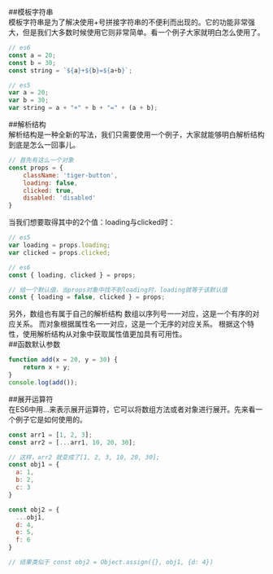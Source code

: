 ##模板字符串  
模板字符串是为了解决使用+号拼接字符串的不便利而出现的。它的功能非常强大，但是我们大多数时候使用它则非常简单。看一个例子大家就明白怎么使用了。  
```javascript
// es6
const a = 20;
const b = 30;
const string = `${a}+${b}=${a+b}`;

// es5
var a = 20;
var b = 30;
var string = a + "+" + b + "=" + (a + b);
```
##解析结构  
解析结构是一种全新的写法，我们只需要使用一个例子，大家就能够明白解析结构到底是怎么一回事儿。  
```javascript
// 首先有这么一个对象
const props = {
    className: 'tiger-button',
    loading: false,
    clicked: true,
    disabled: 'disabled'
}
```
当我们想要取得其中的2个值：loading与clicked时：
```javascript
// es5
var loading = props.loading;
var clicked = props.clicked;

// es6
const { loading, clicked } = props;

// 给一个默认值，当props对象中找不到loading时，loading就等于该默认值
const { loading = false, clicked } = props;
```  
另外，数组也有属于自己的解析结构
数组以序列号一一对应，这是一个有序的对应关系。
而对象根据属性名一一对应，这是一个无序的对应关系。
根据这个特性，使用解析结构从对象中获取属性值更加具有可用性。  
##函数默认参数
```javascript
function add(x = 20, y = 30) {
    return x + y;
}
console.log(add());
```  
##展开运算符  
在ES6中用...来表示展开运算符，它可以将数组方法或者对象进行展开。先来看一个例子它是如何使用的。  
```javascript
const arr1 = [1, 2, 3];
const arr2 = [...arr1, 10, 20, 30];

// 这样，arr2 就变成了[1, 2, 3, 10, 20, 30];
const obj1 = {
  a: 1,
  b: 2,
  c: 3
}

const obj2 = {
  ...obj1,
  d: 4,
  e: 5,
  f: 6
}

// 结果类似于 const obj2 = Object.assign({}, obj1, {d: 4})

```
